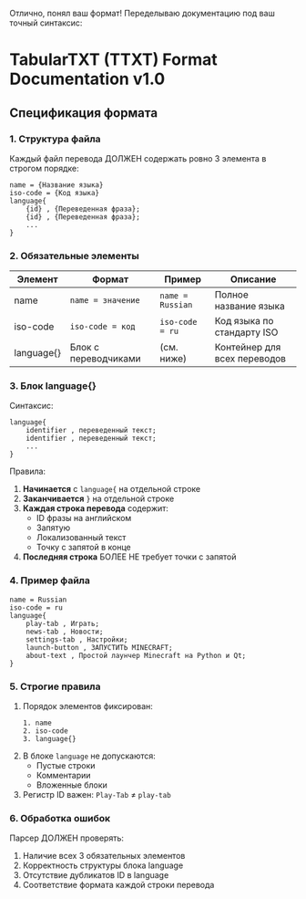 Отлично, понял ваш формат! Переделываю документацию под ваш точный синтаксис:

# TabularTXT (TTXT) Format Documentation v1.0

## Спецификация формата

### 1. Структура файла
Каждый файл перевода ДОЛЖЕН содержать ровно 3 элемента в строгом порядке:
```ttxt
name = {Название языка}
iso-code = {Код языка}
language{
    {id} , {Переведенная фраза};
    {id} , {Переведенная фраза};
    ...
}
```

### 2. Обязательные элементы
| Элемент    | Формат              | Пример           | Описание                     |
|------------|---------------------|------------------|------------------------------|
| name       | `name = значение`   | `name = Russian` | Полное название языка        |
| iso-code   | `iso-code = код`    | `iso-code = ru`  | Код языка по стандарту ISO   |
| language{} | Блок с переводчиками | (см. ниже)       | Контейнер для всех переводов |

### 3. Блок language{}
Синтаксис:
```ttxt
language{
    identifier , переведенный текст;
    identifier , переведенный текст;
    ...
}
```

Правила:
1. **Начинается** с `language{` на отдельной строке
2. **Заканчивается** `}` на отдельной строке
3. **Каждая строка перевода** содержит:
   - ID фразы на английском
   - Запятую
   - Локализованный текст
   - Точку с запятой в конце
4. **Последняя строка** БОЛЕЕ НЕ требует точки с запятой

### 4. Пример файла
```ttxt
name = Russian
iso-code = ru
language{
    play-tab , Играть;
    news-tab , Новости;
    settings-tab , Настройки;
    launch-button , ЗАПУСТИТЬ MINECRAFT;
    about-text , Простой лаунчер Minecraft на Python и Qt;
}
```

### 5. Строгие правила
1. Порядок элементов фиксирован:
   ```plaintext
   1. name
   2. iso-code
   3. language{}
   ```
2. В блоке `language` не допускаются:
   - Пустые строки
   - Комментарии
   - Вложенные блоки
3. Регистр ID важен: `Play-Tab` ≠ `play-tab`

### 6. Обработка ошибок
Парсер ДОЛЖЕН проверять:
1. Наличие всех 3 обязательных элементов
2. Корректность структуры блока language
3. Отсутствие дубликатов ID в language
4. Соответствие формата каждой строки перевода
